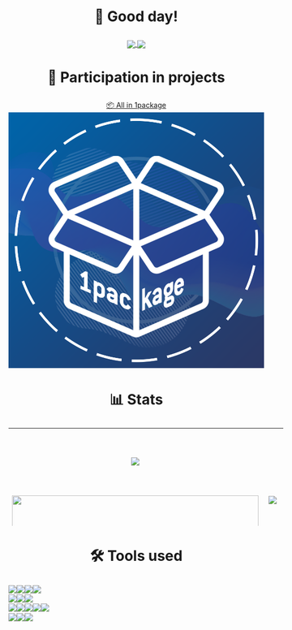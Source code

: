 <h1><p align="center">👋 Good day!</p></h1>

<p align="center">
	<a href="https://github.com/SecorD0" target="_blank">
		<img align="center" src="https://komarev.com/ghpvc/?username=SecorD0&style=flat-square&color=fc3a5a&label=Visitors" />
	</a>
	<a href="https://github.com/SecorD0?tab=followers" target="_blank">
		<img align="center" src="https://img.shields.io/github/followers/SecorD0?style=social" />
	</a>
</p>

<h1><p align="center">🔗 Participation in projects</p></h1>

<p align="center">
	<a href="https://t.me/OnePackage" target="_blank">📦 All in 1package</a>
	<a href="https://t.me/OnePackage" target="_blank">
		<img src="./1package_logo.png" />
	</a>
</p>

<h1><p align="center">📊 Stats</p></h1>

<table style="height: 193px; width: 695px;" align="center">
	<tbody>
		<tr style="height: 125px;">
			<td style="width: 10px; height: 125px; text-align: center; vertical-align: middle;">
				<a href="https://github.com/SecorD0">
					<img src="https://github-readme-stats.vercel.app/api?username=SecorD0&bg_color=45,300743,8a2aa9,9c1b66,b5347c&title_color=fff&text_color=fff&show_icons=true&icon_color=fff" align="center" />
				</a>
			</td>
			<td style="width: 28px; height: 118px; text-align: center; vertical-align: middle;" rowspan="2">
				<a href="https://github.com/SecorD0">
					<img src="https://github-readme-stats.vercel.app/api/top-langs/?username=SecorD0&bg_color=45,300743,8a2aa9,9c1b66,b5347c&title_color=fff&text_color=fff" align="center" />
				</a>
			</td>
		</tr>
		<tr style="height: 111px;">
			<td style="width: 10px; height: 111px; text-align: center; vertical-align: middle;">
				<a href="https://github.com/SecorD0/utils">
					<img src="https://github-readme-stats.vercel.app/api/pin?username=SecorD0&repo=utils&bg_color=45,300743,8a2aa9,9c1b66,b5347c&title_color=fff&text_color=fff&icon_color=fff" width="486" height="146" align="center" />
				</a>
			</td>
		</tr>
	</tbody>
</table>

<h1><p align="center">🛠 Tools used</p></h1>

<p><a href="https://github.com/SecorD0" target="_blank" rel="noopener"> <img src="https://img.shields.io/badge/Operation systems--information?style=flat-square&amp;logoColor=000&amp;color=ffff00" align="center" /></a><a href="https://en.wikipedia.org/wiki/Linux" target="_blank" rel="noopener"><img src="https://img.shields.io/badge/Linux-informational?style=flat-square&amp;logo=linux&amp;logoColor=000&amp;color=ffff00" align="center" /></a><a href="https://en.wikipedia.org/wiki/Microsoft_Windows" target="_blank" rel="noopener"><img src="https://img.shields.io/badge/Windows-informational?style=flat-square&amp;logo=windows&amp;logoColor=fff&amp;color=0178d4" align="center" /></a><a href="https://en.wikipedia.org/wiki/Android_(operating_system)" target="_blank" rel="noopener"><img src="https://img.shields.io/badge/Android-informational?style=flat-square&amp;logo=android&amp;text_color=fff&amp;logoColor=fff&amp;color=a3c739" align="center" /> <br /></a> <a href="https://github.com/SecorD0" target="_blank" rel="noopener"> <img src="https://img.shields.io/badge/Languages--information?style=flat-square&amp;color=3474a7" align="center" /></a><a href="https://en.wikipedia.org/wiki/Python_(programming_language)" target="_blank" rel="noopener"><img src="https://img.shields.io/badge/Python-informational?style=flat-square&amp;logo=python&amp;logoColor=fff&amp;color=3474a7" align="center" /></a><a href="https://en.wikipedia.org/wiki/Bash_(Unix_shell)" target="_blank" rel="noopener"><img src="https://img.shields.io/badge/Bash-informational?style=flat-square&amp;logo=gnu-bash&amp;logoColor=fff&amp;color=3e474a" align="center" /></a><a> <br /></a> <a href="https://github.com/SecorD0" target="_blank" rel="noopener"> <img src="https://img.shields.io/badge/Tools--information?style=flat-square&amp;color=2395ec" align="center" /></a><a href="https://en.wikipedia.org/wiki/Docker_(software)" target="_blank" rel="noopener"><img src="https://img.shields.io/badge/Docker-informational?style=flat-square&amp;logo=docker&amp;logoColor=fff&amp;color=2395ec" align="center" /></a><a href="https://en.wikipedia.org/wiki/Grafana" target="_blank" rel="noopener"><img src="https://img.shields.io/badge/Grafana-informational?style=flat-square&amp;logo=grafana&amp;logoColor=fff&amp;color=f15b25" align="center" /></a><a href="https://en.wikipedia.org/wiki/InfluxDB" target="_blank" rel="noopener"><img src="https://img.shields.io/badge/InfluxDB-informational?style=flat-square&amp;logo=influxdb&amp;logoColor=fff&amp;color=22adf6" align="center" /></a><a href="https://en.wikipedia.org/wiki/MySQL" target="_blank" rel="noopener"><img src="https://img.shields.io/badge/MySQL-informational?style=flat-square&amp;logo=mysql&amp;logoColor=fff&amp;color=00618a" align="center" /></a> <br /> <a href="https://github.com/SecorD0" target="_blank" rel="noopener"> <img src="https://img.shields.io/badge/Hostings--information?style=flat-square&amp;color=ffb400" align="center" /></a><a href="https://contabo.com/en/" target="_blank" rel="noopener"><img src="https://img.shields.io/badge/Contabo-informational?style=flat-square&amp;logoColor=fff&amp;color=ffb400" align="center" /></a><a href="https://hetzner.cloud/?ref=VLYST6YYvi30" target="_blank" rel="noopener"><img src="https://img.shields.io/badge/Hetzner-informational?style=flat-square&amp;logo=hetzner&amp;logoColor=fff&amp;color=d50c2c" align="center" /> </a></p>
